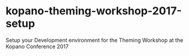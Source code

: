# kopano-theming-workshop-2017-setup
Setup your Development environment for the Theming Workshop at the Kopano Conference 2017
